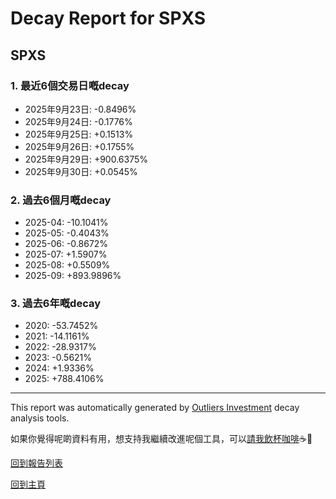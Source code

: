 # Decay Report for SPXS

## SPXS

### 1. 最近6個交易日嘅decay

- 2025年9月23日: -0.8496%
- 2025年9月24日: -0.1776%
- 2025年9月25日: +0.1513%
- 2025年9月26日: +0.1755%
- 2025年9月29日: +900.6375%
- 2025年9月30日: +0.0545%

### 2. 過去6個月嘅decay

- 2025-04: -10.1041%
- 2025-05: -0.4043%
- 2025-06: -0.8672%
- 2025-07: +1.5907%
- 2025-08: +0.5509%
- 2025-09: +893.9896%

### 3. 過去6年嘅decay

- 2020: -53.7452%
- 2021: -14.1161%
- 2022: -28.9317%
- 2023: -0.5621%
- 2024: +1.9336%
- 2025: +788.4106%

------------------------------
This report was automatically generated by [Outliers Investment](https://outliersecon.github.io/Outliers-Investment/) decay analysis tools.

如果你覺得呢啲資料有用，想支持我繼續改進呢個工具，可以[請我飲杯咖啡](https://buymeacoffee.com/outliersecon)☕🙏

[回到報告列表](https://outliersecon.github.io/Outliers-Investment/reports/reports_public)

[回到主頁](https://outliersecon.github.io/Outliers-Investment/)